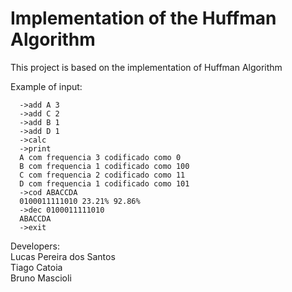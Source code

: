 # Implementation of the Huffman Algorithm
This project is based on the implementation of Huffman Algorithm

Example of input:  
```
  ->add A 3
  ->add C 2
  ->add B 1
  ->add D 1
  ->calc
  ->print
  A com frequencia 3 codificado como 0
  B com frequencia 1 codificado como 100
  C com frequencia 2 codificado como 11
  D com frequencia 1 codificado como 101
  ->cod ABACCDA
  0100011111010 23.21% 92.86%
  ->dec 0100011111010
  ABACCDA
  ->exit
```
Developers:  
  Lucas Pereira dos Santos  
  Tiago Catoia  
  Bruno Mascioli  